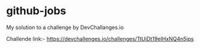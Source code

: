# github-jobs

My solution to a challenge by DevChallanges.io

Challende link:- https://devchallenges.io/challenges/TtUjDt19eIHxNQ4n5jps
